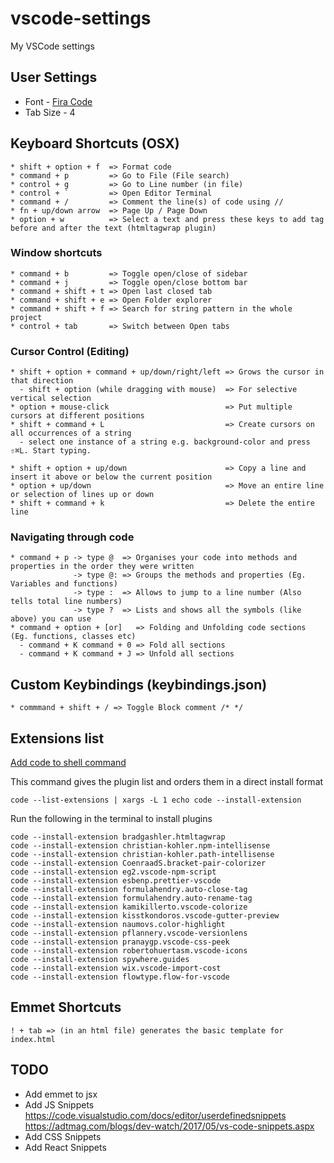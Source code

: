 # vscode-settings
My VSCode settings

## User Settings
* Font - [Fira Code](https://vscodecandothat.com/#font-ligatures)
* Tab Size - 4

## Keyboard Shortcuts (OSX)
```
* shift + option + f  => Format code 
* command + p         => Go to File (File search)
* control + g         => Go to Line number (in file)
* control + `         => Open Editor Terminal
* command + /         => Comment the line(s) of code using //
* fn + up/down arrow  => Page Up / Page Down
* option + w          => Select a text and press these keys to add tag before and after the text (htmltagwrap plugin)
```

### Window shortcuts
```
* command + b         => Toggle open/close of sidebar
* command + j         => Toggle open/close bottom bar 
* command + shift + t => Open last closed tab
* command + shift + e => Open Folder explorer
* command + shift + f => Search for string pattern in the whole project
* control + tab       => Switch between Open tabs
```

### Cursor Control (Editing)
```
* shift + option + command + up/down/right/left => Grows the cursor in that direction
  - shift + option (while dragging with mouse)  => For selective vertical selection
* option + mouse-click                          => Put multiple cursors at different positions
* shift + command + L                           => Create cursors on all occurrences of a string
  - select one instance of a string e.g. background-color and press ⇧⌘L. Start typing.
  
* shift + option + up/down                      => Copy a line and insert it above or below the current position
* option + up/down                              => Move an entire line or selection of lines up or down
* shift + command + k                           => Delete the entire line
```

### Navigating through code 
```
* command + p -> type @  => Organises your code into methods and properties in the order they were written
              -> type @: => Groups the methods and properties (Eg. Variables and functions)
              -> type :  => Allows to jump to a line number (Also tells total line numbers)
              -> type ?  => Lists and shows all the symbols (like above) you can use
* command + option + [or]   => Folding and Unfolding code sections (Eg. functions, classes etc)
  - command + K command + 0 => Fold all sections
  - command + K command + J => Unfold all sections
```

## Custom Keybindings (keybindings.json)
```
* commmand + shift + / => Toggle Block comment /* */
```

## Extensions list 
[Add code to shell command](https://code.visualstudio.com/docs/setup/mac)

This command gives the plugin list and orders them in a direct install format
```
code --list-extensions | xargs -L 1 echo code --install-extension
```

Run the following in the terminal to install plugins
```
code --install-extension bradgashler.htmltagwrap
code --install-extension christian-kohler.npm-intellisense
code --install-extension christian-kohler.path-intellisense
code --install-extension CoenraadS.bracket-pair-colorizer
code --install-extension eg2.vscode-npm-script
code --install-extension esbenp.prettier-vscode
code --install-extension formulahendry.auto-close-tag
code --install-extension formulahendry.auto-rename-tag
code --install-extension kamikillerto.vscode-colorize
code --install-extension kisstkondoros.vscode-gutter-preview
code --install-extension naumovs.color-highlight
code --install-extension pflannery.vscode-versionlens
code --install-extension pranaygp.vscode-css-peek
code --install-extension robertohuertasm.vscode-icons
code --install-extension spywhere.guides
code --install-extension wix.vscode-import-cost
code --install-extension flowtype.flow-for-vscode
```

## Emmet Shortcuts
```
! + tab => (in an html file) generates the basic template for index.html
```

## TODO
* Add emmet to jsx
* Add JS Snippets
https://code.visualstudio.com/docs/editor/userdefinedsnippets
https://adtmag.com/blogs/dev-watch/2017/05/vs-code-snippets.aspx
* Add CSS Snippets
* Add React Snippets
